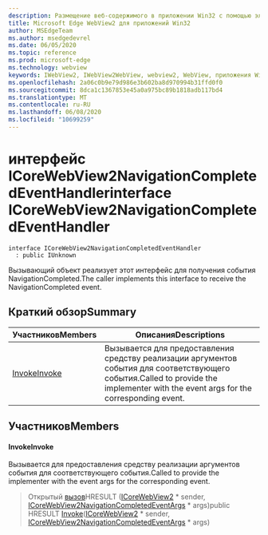 ```yaml
---
description: Размещение веб-содержимого в приложении Win32 с помощью элемента управления Microsoft Edge WebView2
title: Microsoft Edge WebView2 для приложений Win32
author: MSEdgeTeam
ms.author: msedgedevrel
ms.date: 06/05/2020
ms.topic: reference
ms.prod: microsoft-edge
ms.technology: webview
keywords: IWebView2, IWebView2WebView, webview2, WebView, приложения Win32, Win32, EDGE, ICoreWebView2, ICoreWebView2Controller, элемент управления "веб-браузер", HTML Edge
ms.openlocfilehash: 2a06c0b9e79d986e3b602ba8d970994b31ffd0f0
ms.sourcegitcommit: 8dca1c1367853e45a0a975bc89b1818adb117bd4
ms.translationtype: MT
ms.contentlocale: ru-RU
ms.lasthandoff: 06/08/2020
ms.locfileid: "10699259"
---
```

# <span data-ttu-id="b7151-104">интерфейс ICoreWebView2NavigationCompletedEventHandler</span><span class="sxs-lookup"><span data-stu-id="b7151-104">interface ICoreWebView2NavigationCompletedEventHandler</span></span> 

```
interface ICoreWebView2NavigationCompletedEventHandler
  : public IUnknown
```

<span data-ttu-id="b7151-105">Вызывающий объект реализует этот интерфейс для получения события NavigationCompleted.</span><span class="sxs-lookup"><span data-stu-id="b7151-105">The caller implements this interface to receive the NavigationCompleted event.</span></span>

## <span data-ttu-id="b7151-106">Краткий обзор</span><span class="sxs-lookup"><span data-stu-id="b7151-106">Summary</span></span>

 <span data-ttu-id="b7151-107">Участников</span><span class="sxs-lookup"><span data-stu-id="b7151-107">Members</span></span>                        | <span data-ttu-id="b7151-108">Описания</span><span class="sxs-lookup"><span data-stu-id="b7151-108">Descriptions</span></span>
--------------------------------|---------------------------------------------
[<span data-ttu-id="b7151-109">Invoke</span><span class="sxs-lookup"><span data-stu-id="b7151-109">Invoke</span></span>](#invoke) | <span data-ttu-id="b7151-110">Вызывается для предоставления средству реализации аргументов события для соответствующего события.</span><span class="sxs-lookup"><span data-stu-id="b7151-110">Called to provide the implementer with the event args for the corresponding event.</span></span>

## <span data-ttu-id="b7151-111">Участников</span><span class="sxs-lookup"><span data-stu-id="b7151-111">Members</span></span>

#### <span data-ttu-id="b7151-112">Invoke</span><span class="sxs-lookup"><span data-stu-id="b7151-112">Invoke</span></span> 

<span data-ttu-id="b7151-113">Вызывается для предоставления средству реализации аргументов события для соответствующего события.</span><span class="sxs-lookup"><span data-stu-id="b7151-113">Called to provide the implementer with the event args for the corresponding event.</span></span>

> <span data-ttu-id="b7151-114">Открытый [вызов](#invoke)HRESULT ([ICoreWebView2](icorewebview2.md) \* sender, [ICoreWebView2NavigationCompletedEventArgs](icorewebview2navigationcompletedeventargs.md) \* args)</span><span class="sxs-lookup"><span data-stu-id="b7151-114">public HRESULT [Invoke](#invoke)([ICoreWebView2](icorewebview2.md) \* sender, [ICoreWebView2NavigationCompletedEventArgs](icorewebview2navigationcompletedeventargs.md) \* args)</span></span>

